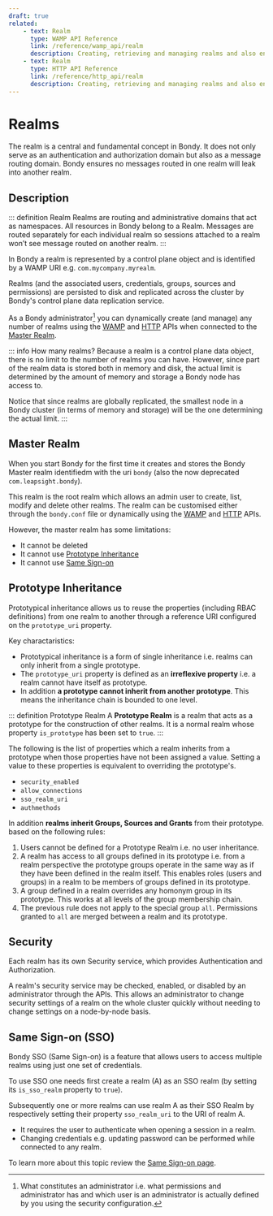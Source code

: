 ```yaml
---
draft: true
related:
    - text: Realm
      type: WAMP API Reference
      link: /reference/wamp_api/realm
      description: Creating, retrieving and managing realms and also enabling, disabling and checking per realm security status.
    - text: Realm
      type: HTTP API Reference
      link: /reference/http_api/realm
      description: Creating, retrieving and managing realms and also enabling, disabling and checking per realm security status.
---
```

# Realms
The realm is a central and fundamental concept in Bondy. It does not only serve as an authentication and authorization domain but also as a message routing domain. Bondy ensures no messages routed in one realm will leak into another realm.

## Description
::: definition Realm
Realms are routing and administrative domains that act as namespaces. All resources in Bondy belong to a Realm. Messages are routed separately for each individual realm so sessions attached to a realm won’t see message routed on another realm.
:::


<ZoomImg src="/assets/realm_diagram.png"/>

In Bondy a realm is represented by a control plane object and is identified by a WAMP URI e.g. `com.mycompany.myrealm`.

Realms (and the associated users, credentials, groups, sources and permissions) are persisted to disk and replicated across the cluster by Bondy's control plane data replication service.

As a Bondy administrator[^admin] you can dynamically create (and manage) any number of realms using the [WAMP](/reference/wamp_api/realm) and [HTTP](/reference/http_api/realm) APIs when connected to the [Master Realm](#master-realm).

[^admin]: What constitutes an administrator i.e. what permissions and administrator has and which user is an administrator is actually defined by you using the security configuration.

::: info How many realms?
Because a realm is a control plane data object, there is no limit to the number of realms you can have. However, since part of the realm data is stored both in memory and disk, the actual limit is determined by the amount of memory and storage a Bondy node has access to.

Notice that since realms are globally replicated, the smallest node in a Bondy cluster (in terms of memory and storage) will be the one determining the actual limit.
:::


## Master Realm
When you start Bondy for the first time it creates and stores the Bondy Master realm identifiedm with the uri `bondy` (also the now deprecated `com.leapsight.bondy`).

This realm is the root realm which allows an admin user to create, list, modify and delete other realms. The realm can be customised either through the `bondy.conf` file or dynamically using the [WAMP](/reference/wamp_api/realm) and [HTTP](/reference/http_api/realm) APIs.

However, the master realm has some limitations:

* It cannot be deleted
* It cannot use [Prototype Inheritance](#prototype-inheritance)
* It cannot use [Same Sign-on](#same-sign-on)


## Prototype Inheritance

Prototypical inheritance allows us to reuse the properties (including RBAC definitions) from one realm to another through a reference URI configured on the `prototype_uri` property.

Key charactaristics:

* Prototypical inheritance is a form of single inheritance i.e. realms can only inherit from a single prototype.
* The `prototype_uri` property is defined as an **irreflexive property** i.e. a realm cannot have itself as prototype.
* In addition **a prototype cannot inherit from another prototype**. This means the inheritance chain is bounded to one level.

::: definition Prototype Realm
A **Prototype Realm** is a realm that acts as a prototype for the construction of other realms. It is a normal realm whose property `is_prototype` has been set to `true`.
:::

The following is the list of properties which a realm inherits from a prototype when those properties have not been assigned a value. Setting a value to these properties is equivalent to overriding the prototype's.

- `security_enabled`
- `allow_connections`
- `sso_realm_uri`
- `authmethods`

In addition **realms inherit Groups, Sources and Grants** from their prototype.
based on the following rules:

1. Users cannot be defined for a Prototype Realm i.e. no user inheritance.
2. A realm has access to all groups defined in its prototype i.e. from a realm perspective the prototype groups operate in the same way as if they have been defined in the realm itself. This enables roles (users and groups) in a realm to be members of groups defined in its prototype.
3. A group defined in a realm overrides any homonym group in its prototype. This works at all levels of the group membership chain.
4. The previous rule does not apply to the special group `all`. Permissions granted to `all` are merged between a realm and its prototype.


## Security

Each realm has its own Security service, which provides Authentication and Authorization.

A realm's security service may be checked, enabled, or disabled by an administrator through the APIs. This allows an administrator to change security settings of a realm on the whole cluster quickly without needing to change settings on a node-by-node basis.

## Same Sign-on (SSO)
Bondy SSO (Same Sign-on) is a feature that allows users to access multiple realms using just one set of credentials.

To use SSO one needs first create a realm (A) as an SSO realm (by setting its `is_sso_realm` property to `true`).

Subsequently one or more realms can use realm A as their SSO Realm by respectively setting their property `sso_realm_uri` to the URI of realm A.

- It requires the user to authenticate when opening a session in a realm.
- Changing credentials e.g. updating password can be performed while connected to any realm.

To learn more about this topic review the [Same Sign-on page](/concepts/same_sign_on).

